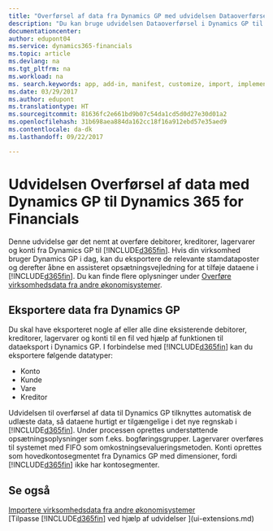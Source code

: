 ```yaml
---
title: "Overførsel af data fra Dynamics GP med udvidelsen Dataoverførsel | Microsoft Docs"
description: "Du kan bruge udvidelsen Dataoverførsel i Dynamics GP til at overføre debitorer, kreditorer, lagervarer og konti fra Dynamics GP til Dynamics 365 for Financials."
documentationcenter: 
author: edupont04
ms.service: dynamics365-financials
ms.topic: article
ms.devlang: na
ms.tgt_pltfrm: na
ms.workload: na
ms. search.keywords: app, add-in, manifest, customize, import, implement
ms.date: 03/29/2017
ms.author: edupont
ms.translationtype: HT
ms.sourcegitcommit: 81636fc2e661bd9b07c54da1cd5d0d27e30d01a2
ms.openlocfilehash: 31b698aea884da162cc18f16a912ebd57e35aed9
ms.contentlocale: da-dk
ms.lasthandoff: 09/22/2017

---
```

# <a name="the-dynamics-gp-data-migration-extension-for-dynamics-365-for-financials"></a>Udvidelsen Overførsel af data med Dynamics GP til Dynamics 365 for Financials
Denne udvidelse gør det nemt at overføre debitorer, kreditorer, lagervarer og konti fra Dynamics GP til [!INCLUDE[d365fin](includes/d365fin_md.md)]. Hvis din virksomhed bruger Dynamics GP i dag, kan du eksportere de relevante stamdataposter og derefter åbne en assisteret opsætningsvejledning for at tilføje dataene i [!INCLUDE[d365fin](includes/d365fin_md.md)]. Du kan finde flere oplysninger under [Overføre virksomhedsdata fra andre økonomisystemer](upload-data.md).

## <a name="exporting-data-from-dynamics-gp"></a>Eksportere data fra Dynamics GP
Du skal have eksporteret nogle af eller alle dine eksisterende debitorer, kreditorer, lagervarer og konti til en fil ved hjælp af funktionen til dataeksport i Dynamics GP. I forbindelse med [!INCLUDE[d365fin](includes/d365fin_md.md)] kan du eksportere følgende datatyper:

* Konto  
* Kunde  
* Vare  
* Kreditor  

Udvidelsen til overførsel af data til Dynamics GP tilknyttes automatisk de udlæste data, så dataene hurtigt er tilgængelige i det nye regnskab i [!INCLUDE[d365fin](includes/d365fin_md.md)]. Under processen oprettes understøttende opsætningsoplysninger som f.eks. bogføringsgrupper. Lagervarer overføres til systemet med FIFO som omkostningsevalueringsmetoden. Konti oprettes som hovedkontosegmentet fra Dynamics GP med dimensioner, fordi [!INCLUDE[d365fin](includes/d365fin_long_md.md)] ikke har kontosegmenter.

## <a name="see-also"></a>Se også
[Importere virksomhedsdata fra andre økonomisystemer](upload-data.md)  
[Tilpasse [!INCLUDE[d365fin](includes/d365fin_md.md)] ved hjælp af udvidelser ](ui-extensions.md)  

